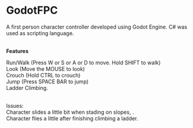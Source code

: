 # GodotFPC
A first person character controller developed using Godot Engine. C# was used as scripting language.
<br />
<br />

**Features**

Run/Walk (Press W or S or A or D to move. Hold SHIFT to walk)<br/>
Look (Move the MOUSE to look)<br/>
Crouch (Hold CTRL to crouch)<br/>
Jump (Press SPACE BAR to jump)<br/>
Ladder Climbing.
<br />
<br />

Issues:<br />
Character slides a little bit when stading on slopes, .<br />
Character flies a little after finishing climbing a ladder.
